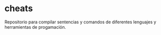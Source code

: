 # cheats
Repositorio para compilar sentencias y comandos de diferentes lenguajes y herramientas de progamación.
